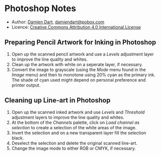 Photoshop Notes
===============

  - Author: [Damien Dart][1], <damiendart@pobox.com>
  - Licence: [Creative Commons Attribution 4.0 International License][2]

[1]: <http://www.robotinaponcho.net/>
[2]: <http://creativecommons.org/licenses/by/4.0/>


Preparing Pencil Artwork for Inking in Photoshop
------------------------------------------------

  1. Open up the scanned pencil artwork and use a _Levels_ adjustment
     layer to improve the line quality and whites.
  2. Clean up the artwork with white on a seperate layer, if necessary.
  3. Convert the image to grayscale (using the _Mode_ menu found in the
     _Image_ menu) and then to monotone using 20% cyan as the primary
     ink. The shade of cyan used might depend on personal preference
     and printer output.


Cleaning up Line-art in Photoshop
---------------------------------

  1. Open up the scanned inked artwork and use _Levels_ and _Threshold_
     adjustment layers to improve the line quality and whites.
  2. At the bottom of the _Channels_ palette, click on _Load channel as
     selection_ to create a selection of the white areas of the image.
  3. Invert the selection and on a new transparent layer fill the
     selection black.
  4. Deselect the selection and delete the original scanned line-art.
  5. Change the image mode to either RGB or CMYK, if necessary.
